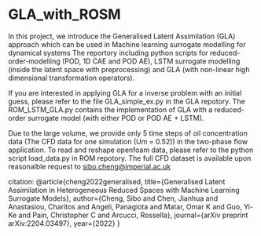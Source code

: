 # GLA_with_ROSM
In this project, we introduce the Generalised Latent Assimilation (GLA) approach which can be used in Machine learning surrogate modelling for dynamical systems 
The reportory including python scripts for reduced-order-modelling (POD, 1D CAE and POD AE), LSTM surrogate modelling (inside the latent space with preprocessing) and GLA (with non-linear high dimensional transformation operators).

If you are interested in applying GLA for a inverse problem with an initial guess, please refer to the file GLA_simple_ex.py in the GLA repotory. The ROM_LSTM_GLA.py contains the implementation of GLA with a reduced-order surrogate model (with either POD or POD AE + LSTM).


Due to the large volume, we provide only 5 time steps of oil concentration data (The CFD data for one simulation (Um = 0.52)) in the two-phase flow application. To read and reshape openfoam data, please refer to the python script load_data.py in ROM repotory. The full CFD dataset is available upon reasonalble request to sibo.cheng@imperial.ac.uk

citation:
@article{cheng2022generalised,
  title={Generalised Latent Assimilation in Heterogeneous Reduced Spaces with Machine Learning Surrogate Models},
  author={Cheng, Sibo and Chen, Jianhua and Anastasiou, Charitos and Angeli, Panagiota and Matar, Omar K and Guo, Yi-Ke and Pain, Christopher C and Arcucci, Rossella},
  journal={arXiv preprint arXiv:2204.03497},
  year={2022}
}
